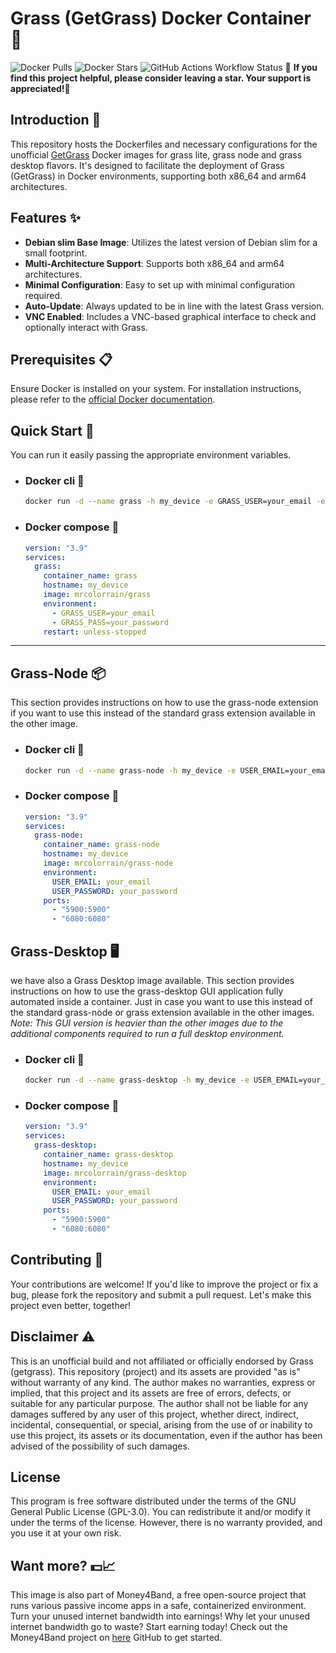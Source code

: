 # Grass (GetGrass) Docker Container 🚀
![Docker Pulls](https://img.shields.io/docker/pulls/mrcolorrain/grass?style=flat-square&link=https://hub.docker.com/r/mrcolorrain/grass)
![Docker Stars](https://img.shields.io/docker/stars/mrcolorrain/grass?style=flat-square&link=https://hub.docker.com/r/mrcolorrain/grass)
![GitHub Actions Workflow Status](https://img.shields.io/github/actions/workflow/status/mrcolorr/get-grass/grass_auto_build-push.yml?style=flat&link=https%3A%2F%2Fhub.docker.com%2Fr%2Fmrcolorrain%2Fgrass)
🌟 **If you find this project helpful, please consider leaving a star. Your support is appreciated!🙂** 

## Introduction 📖
This repository hosts the Dockerfiles and necessary configurations for the unofficial [GetGrass](https://app.getgrass.io/register/?referralCode=qyvJmxgNUhcLo2f) Docker images for grass lite, grass node and grass desktop flavors. It's designed to facilitate the deployment of Grass (GetGrass) in Docker environments, supporting both x86_64 and arm64 architectures.

## Features ✨
- **Debian slim Base Image**: Utilizes the latest version of Debian slim for a small footprint.
- **Multi-Architecture Support**: Supports both x86_64 and arm64 architectures.
- **Minimal Configuration**: Easy to set up with minimal configuration required.
- **Auto-Update**: Always updated to be in line with the latest Grass version.
- **VNC Enabled**: Includes a VNC-based graphical interface to check and optionally interact with Grass.

## Prerequisites 📋
Ensure Docker is installed on your system. For installation instructions, please refer to the [official Docker documentation](https://docs.docker.com/get-docker/).

## Quick Start 🚀
You can run it easily passing the appropriate environment variables.
- ### Docker cli 🐳
  ```bash
  docker run -d --name grass -h my_device -e GRASS_USER=your_email -e GRASS_PASS=your_password mrcolorrain/grass
  ```
- ### Docker compose 🐳
  ```yaml
  version: "3.9"
  services:
    grass:
      container_name: grass
      hostname: my_device
      image: mrcolorrain/grass
      environment:
        - GRASS_USER=your_email
        - GRASS_PASS=your_password
      restart: unless-stopped
  ```
---
## Grass-Node 📦
This section provides instructions on how to use the grass-node extension if you want to use this instead of the standard grass extension available in the other image.
- ### Docker cli 🐳
  ```bash
  docker run -d --name grass-node -h my_device -e USER_EMAIL=your_email -e USER_PASSWORD=your_password -p 5900:5900 -p 6080:6080 mrcolorrain/grass-node
  ```
- ### Docker compose 🐳
  ```yaml
  version: "3.9"
  services:
    grass-node:
      container_name: grass-node
      hostname: my_device
      image: mrcolorrain/grass-node
      environment:
        USER_EMAIL: your_email
        USER_PASSWORD: your_password
      ports:
        - "5900:5900"
        - "6080:6080"
  ```

## Grass-Desktop 🖥️
we have also a Grass Desktop image available. This section provides instructions on how to use the grass-desktop GUI application fully automated inside a container.  Just in case you want to use this instead of the standard grass-node or grass extension available in the other images. 
_Note: This GUI version is heavier than the other images due to the additional components required to run a full desktop environment._
- ### Docker cli 🐳
  ```bash
  docker run -d --name grass-desktop -h my_device -e USER_EMAIL=your_email -e USER_PASSWORD=your_password -p 5900:5900 -p 6080:6080 mrcolorrain/grass-desktop
  ```
- ### Docker compose 🐳
  ```yaml
  version: "3.9"
  services:
    grass-desktop:
      container_name: grass-desktop
      hostname: my_device
      image: mrcolorrain/grass-desktop
      environment:
        USER_EMAIL: your_email
        USER_PASSWORD: your_password
      ports:
        - "5900:5900"
        - "6080:6080"
  ```


## Contributing 🤲
Your contributions are welcome! If you'd like to improve the project or fix a bug, please fork the repository and submit a pull request. Let's make this project even better, together!

## Disclaimer ⚠️
This is an unofficial build and not affiliated or officially endorsed by Grass (getgrass).
This repository (project) and its assets are provided "as is" without warranty of any kind.
The author makes no warranties, express or implied, that this project and its assets are free of errors, defects, or suitable for any particular purpose.
The author shall not be liable for any damages suffered by any user of this project, whether direct, indirect, incidental, consequential, or special, arising from the use of or inability to use this project, its assets or its documentation, even if the author has been advised of the possibility of such damages.

## License
This program is free software distributed under the terms of the GNU General Public License (GPL-3.0). You can redistribute it and/or modify it under the terms of the license. However, there is no warranty provided, and you use it at your own risk.

## Want more? 💵📈
This image is also part of Money4Band, a free open-source project that runs various passive income apps in a safe, containerized environment. Turn your unused internet bandwidth into earnings! Why let your unused internet bandwidth go to waste? Start earning today! Check out the Money4Band project on [here](https://github.com/MRColorR/money4band) GitHub to get started.

